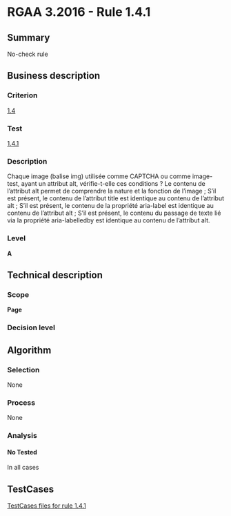 # RGAA 3.2016 - Rule 1.4.1

## Summary
No-check rule


## Business description

### Criterion
[1.4](http://references.modernisation.gouv.fr/rgaa-accessibilite/criteres.html#crit-1-4)

### Test
[1.4.1](http://references.modernisation.gouv.fr/rgaa-accessibilite/criteres.html#test-1-4-1)

### Description
Chaque image (balise img) utilisée comme CAPTCHA ou comme image-test, ayant un attribut alt, vérifie-t-elle ces conditions ? Le contenu de l’attribut alt permet de comprendre la nature et la fonction de l’image ; S’il est présent, le contenu de l’attribut title est identique au contenu de l’attribut alt ; S’il est présent, le contenu de la propriété aria-label est identique au contenu de l’attribut alt ; S’il est présent, le contenu du passage de texte lié via la propriété aria-labelledby est identique au contenu de l’attribut alt.

### Level
**A**


## Technical description

### Scope
**Page**

### Decision level


## Algorithm

### Selection
None

### Process
None

### Analysis

#### No Tested
In all cases


##  TestCases

[TestCases files for rule 1.4.1](https://github.com/Asqatasun/Asqatasun/tree/RGAA_3.2016/rules/rules-rgaa3.2016/src/test/resources/testcases/rgaa32016/Rgaa32016Rule010401/)


